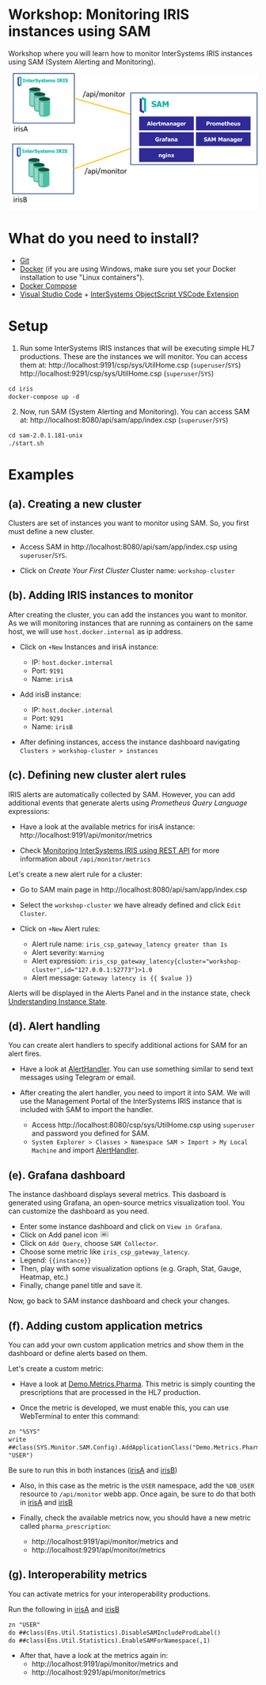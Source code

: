 # Workshop: Monitoring IRIS instances using SAM
Workshop where you will learn how to monitor InterSystems IRIS instances using SAM (System Alerting and Monitoring).

<img src="img/sam-diagram.png" width="700px"/>

# What do you need to install? 
* [Git](https://git-scm.com/downloads) 
* [Docker](https://www.docker.com/products/docker-desktop) (if you are using Windows, make sure you set your Docker installation to use "Linux containers").
* [Docker Compose](https://docs.docker.com/compose/install/)
* [Visual Studio Code](https://code.visualstudio.com/download) + [InterSystems ObjectScript VSCode Extension](https://marketplace.visualstudio.com/items?itemName=daimor.vscode-objectscript)

# Setup
1. Run some InterSystems IRIS instances that will be executing simple HL7 productions.
These are the instances we will monitor. You can access them at:
http://localhost:9191/csp/sys/UtilHome.csp (`superuser`/`SYS`)
http://localhost:9291/csp/sys/UtilHome.csp (`superuser`/`SYS`)

```
cd iris
docker-compose up -d
```

2. Now, run SAM (System Alerting and Monitoring). You can access SAM at:
http://localhost:8080/api/sam/app/index.csp (`superuser`/`SYS`)

```
cd sam-2.0.1.181-unix
./start.sh
```

# Examples  

## (a). Creating a new cluster
Clusters are set of instances you want to monitor using SAM. So, you first must define a new cluster.

* Access SAM in http://localhost:8080/api/sam/app/index.csp using `superuser`/`SYS`.

* Click on *Create Your First Cluster*
Cluster name: `workshop-cluster`

## (b). Adding IRIS instances to monitor
After creating the cluster, you can add the instances you want to monitor.
As we will monitoring instances that are running as containers on the same host, we will use `host.docker.internal` as ip address.

* Click on `+New` Instances and irisA instance:
  * IP: `host.docker.internal`
  * Port: `9191`
  * Name: `irisA`

* Add irisB instance:
  * IP: `host.docker.internal`
  * Port: `9291`
  * Name: `irisB`

* After defining instances, access the instance dashboard navigating `Clusters > workshop-cluster > instances`

## (c). Defining new cluster alert rules
IRIS alerts are automatically collected by SAM. However, you can add additional events that generate alerts using *Prometheus Query Language* expressions:

* Have a look at the available metrics for irisA instance: http://localhost:9191/api/monitor/metrics

* Check [Monitoring InterSystems IRIS using REST API](https://docs.intersystems.com/irislatest/csp/docbook/DocBook.UI.Page.cls?KEY=GCM_rest) for more information about `/api/monitor/metrics`

Let's create a new alert rule for a cluster:

* Go to SAM main page in http://localhost:8080/api/sam/app/index.csp 

* Select the `workshop-cluster` we have already defined and click `Edit Cluster`.

* Click on `+New` Alert rules:

  * Alert rule name: `iris_csp_gateway_latency greater than 1s`
  * Alert severity: `Warning`
  * Alert expression: `iris_csp_gateway_latency{cluster="workshop-cluster",id="127.0.0.1:52773"}>1.0`
  * Alert message: `Gateway latency is {{ $value }}`

Alerts will be displayed in the Alerts Panel and in the instance state, check [Understanding Instance State](https://docs.intersystems.com/sam/csp/docbook/DocBook.UI.Page.cls?KEY=ASAM#ASAM_use_instance_state).


## (d). Alert handling
You can create alert handlers to specify additional actions for SAM for an alert fires.

* Have a look at [AlertHandler](iris/src/Demo/AlertHandler.cls). You can use something similar to send text messages using Telegram or email.

* After creating the alert handler, you need to import it into SAM. We will use the Management Portal of the InterSystems IRIS instance that is included with SAM to import the handler.

  * Access http://localhost:8080/csp/sys/UtilHome.csp using `superuser` and password you defined for SAM.
  * `System Explorer > Classes > Namespace SAM > Import > My Local Machine` and import [AlertHandler](iris/src/Demo/AlertHandler.cls).


## (e). Grafana dashboard
The instance dashboard displays several metrics. This dasboard is generated using Grafana, an open-source metrics visualization tool. You can customize the dashboard as you need.

* Enter some instance dashboard and click on `View in Grafana`.
* Click on Add panel icon <img src="img/grafana-new-panel-icon.png" width="20px"/>
* Click on `Add Query`, choose `SAM Collector`.
* Choose some metric like `iris_csp_gateway_latency`.
* Legend: `{{instance}}`
* Then, play with some visualization options (e.g. Graph, Stat, Gauge, Heatmap, etc.)
* Finally, change panel title and save it.

Now, go back to SAM instance dashboard and check your changes.


## (f). Adding custom application metrics
You can add your own custom application metrics and show them in the dashboard or define alerts based on them.

Let's create a custom metric:

* Have a look at [Demo.Metrics.Pharma](iris/src/Demo/Metrics/Pharma.cls). This metric is simply counting the prescriptions that are processed in the HL7 production.

* Once the metric is developed, we must enable this, you can use WebTerminal to enter this command:

```objectscript
zn "%SYS"
write ##class(SYS.Monitor.SAM.Config).AddApplicationClass("Demo.Metrics.Pharma", "USER")
```

Be sure to run this in both instances ([irisA](http://localhost:9191/terminal/) and [irisB](http://localhost:9291/terminal/))

* Also, in this case as the metric is the `USER` namespace, add the `%DB_USER` resource to `/api/monitor` webb app. Once again, be sure to do that both in [irisA](http://localhost:9191/csp/sys/sec/%25CSP.UI.Portal.Applications.Web.zen?PID=%2Fapi%2Fmonitor) and [irisB](http://localhost:9291/csp/sys/sec/%25CSP.UI.Portal.Applications.Web.zen?PID=%2Fapi%2Fmonitor)

* Finally, check the available metrics now, you should have a new metric called `pharma_prescription`:
  * http://localhost:9191/api/monitor/metrics and
  * http://localhost:9291/api/monitor/metrics

## (g). Interoperability metrics

You can activate metrics for your interoperability productions. 

Run the following in [irisA](http://localhost:9191/terminal/) and [irisB](http://localhost:9291/terminal/)

```
zn "USER" 
do ##class(Ens.Util.Statistics).DisableSAMIncludeProdLabel()
do ##class(Ens.Util.Statistics).EnableSAMForNamespace(,1)
```

* After that, have a look at the metrics again in:
  * http://localhost:9191/api/monitor/metrics and
  * http://localhost:9291/api/monitor/metrics
